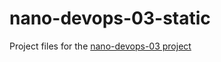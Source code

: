 # nano-devops-03-static

Project files for the [nano-devops-03 project](https://github.com/alihussainia/nano-devops-3.git)
